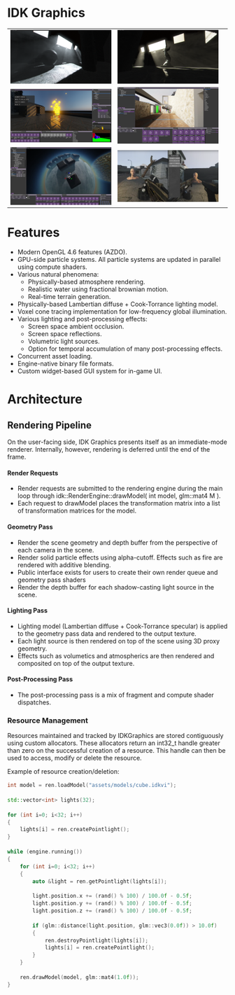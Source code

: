 
# IDK Graphics

| | | |
|-|-|-|
|<img src="scr1.png">|<img src="scr10.png">| |
|<img src="img0.png">|<img src="img1.png">| |
|<img src="img4.png">|<img src="img5.png">| |


# Features
- Modern OpenGL 4.6 features (AZDO).
- GPU-side particle systems. All particle systems are updated in parallel using compute shaders.
- Various natural phenomena:
    - Physically-based atmosphere rendering.
    - Realistic water using fractional brownian motion.
    - Real-time terrain generation.
- Physically-based Lambertian diffuse + Cook-Torrance lighting model.
- Voxel cone tracing implementation for low-frequency global illumination.
- Various lighting and post-processing effects:
    - Screen space ambient occlusion.
    - Screen space reflections.
    - Volumetric light sources.
    - Option for temporal accumulation of many post-processing effects.
- Concurrent asset loading.
- Engine-native binary file formats.
- Custom widget-based GUI system for in-game UI.


# Architecture


## Rendering Pipeline
On the user-facing side, IDK Graphics presents itself as an immediate-mode renderer. Internally, however, rendering is deferred until the end of the frame.


#### Render Requests
- Render requests are submitted to the rendering engine during the main loop through idk::RenderEngine::drawModel( int model, glm::mat4 M ).
- Each request to drawModel places the transformation matrix into a list of transformation matrices for the model.


#### Geometry Pass
- Render the scene geometry and depth buffer from the perspective of each camera in the scene.
- Render solid particle effects using alpha-cutoff. Effects such as fire are rendered with additive blending.
- Public interface exists for users to create their own render queue and geometry pass shaders
- Render the depth buffer for each shadow-casting light source in the scene.

#### Lighting Pass
- Lighting model (Lambertian diffuse + Cook-Torrance specular) is applied to the geometry pass data and rendered to the output texture.
- Each light source is then rendered on top of the scene using 3D proxy geometry.
- Effects such as volumetics and atmospherics are then rendered and composited on top of the output texture.

#### Post-Processing Pass
- The post-processing pass is a mix of fragment and compute shader dispatches.



### Resource Management
Resources maintained and tracked by IDKGraphics are stored contiguously using custom allocators. These allocators return an int32_t handle greater than zero on the successful creation of a resource. This handle can then be used to access, modify or delete the resource.

Example of resource creation/deletion:

```C++
int model = ren.loadModel("assets/models/cube.idkvi");

std::vector<int> lights(32);

for (int i=0; i<32; i++)
{
    lights[i] = ren.createPointlight();
}

while (engine.running())
{
    for (int i=0; i<32; i++)
    {
        auto &light = ren.getPointlight(lights[i]);

        light.position.x += (rand() % 100) / 100.0f - 0.5f;
        light.position.y += (rand() % 100) / 100.0f - 0.5f;
        light.position.z += (rand() % 100) / 100.0f - 0.5f;

        if (glm::distance(light.position, glm::vec3(0.0f)) > 10.0f)
        {
            ren.destroyPointlight(lights[i]);
            lights[i] = ren.createPointlight();
        }
    }

    ren.drawModel(model, glm::mat4(1.0f));
}
```
